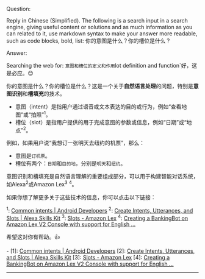 Question:

Reply in Chinese (Simplified).
The following is a search input in a search engine, giving useful content or solutions and as much information as you can related to it, use markdown syntax to make your answer more readable, such as code blocks, bold, list:
你的意图是什么？你的槽位是什么？

Answer:

Searching the web for: `意图和槽位的定义和作用`lot definition and function`好，这是必应。😊

你的意图是什么？你的槽位是什么？这是一个关于**自然语言处理**的问题，特别是**意图识别**和**槽填充**的技术。

- 意图（intent）是指用户通过语音或文本表达的目的或行为，例如“查看地图”或“拍照”<sup>1</sup>。
- 槽位（slot）是指用户提供的用于完成意图的参数或信息，例如“日期”或“地点”<sup>2</sup>。

例如，如果用户说“我想订一张明天去纽约的机票”，那么：

- 意图是`订机票`。
- 槽位有两个：`日期`和`目的地`，分别是`明天`和`纽约`。

意图识别和槽填充是自然语言理解的重要组成部分，可以用于构建智能对话系统，如Alexa<sup>2</sup>或Amazon Lex<sup>3</sup> <sup>4</sup>。

如果你想了解更多关于这些技术的信息，你可以点击以下链接：

<sup>1</sup>: [Common intents | Android Developers](https://developer.android.com/guide/components/intents-common)
<sup>2</sup>: [Create Intents, Utterances, and Slots | Alexa Skills Kit](https://developer.amazon.com/en-US/docs/alexa/custom-skills/create-intents-utterances-and-slots.html)
<sup>3</sup>: [Slots - Amazon Lex](https://docs.aws.amazon.com/lexv2/latest/dg/intent-slots.html)
<sup>4</sup>: [Creating a BankingBot on Amazon Lex V2 Console with support for English ...](https://aws.amazon.com/blogs/machine-learning/creating-a-bankingbot-on-amazon-lex-v2-console-with-support-for-english-and-spanish/)

希望这对你有帮助。👍

\-
\[1]: [Common intents | Android Developers](https://developer.android.com/guide/components/intents-common)
\[2]: [Create Intents, Utterances, and Slots | Alexa Skills Kit](https://developer.amazon.com/en-US/docs/alexa/custom-skills/create-intents-utterances-and-slots.html)
\[3]: [Slots - Amazon Lex](https://docs.aws.amazon.com/lexv2/latest/dg/intent-slots.html)
\[4]: [Creating a BankingBot on Amazon Lex V2 Console with support for English ...](https://aws.amazon.com/blogs/machine-learning/creating-a-bankingbot-on-amazon-lex-v2-console-with-support-for-english-and-spanish/)

<hr/>

